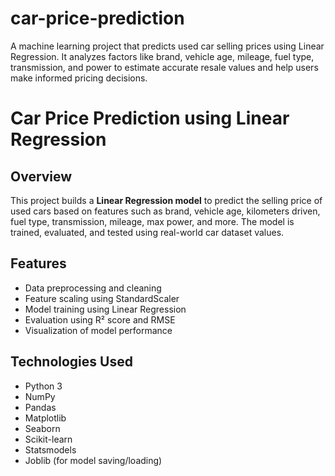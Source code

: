 # car-price-prediction
A machine learning project that predicts used car selling prices using Linear Regression. It analyzes factors like brand, vehicle age, mileage, fuel type, transmission, and power to estimate accurate resale values and help users make informed pricing decisions.

# Car Price Prediction using Linear Regression

## Overview
This project builds a **Linear Regression model** to predict the selling price of used cars based on features such as brand, vehicle age, kilometers driven, fuel type, transmission, mileage, max power, and more. The model is trained, evaluated, and tested using real-world car dataset values.

## Features
- Data preprocessing and cleaning
- Feature scaling using StandardScaler
- Model training using Linear Regression
- Evaluation using R² score and RMSE
- Visualization of model performance

## Technologies Used
- Python 3
- NumPy
- Pandas
- Matplotlib
- Seaborn
- Scikit-learn
- Statsmodels
- Joblib (for model saving/loading)
